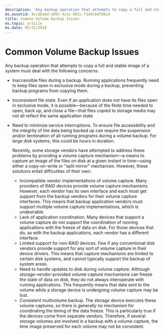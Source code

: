 ```yaml
---
description: 'Any backup operation that attempts to copy a full and stable image of a system must deal with the following concerns:'
ms.assetid: 8ccdba6d-1097-4c1c-982c-f3d9cbdf06cd
title: Common Volume Backup Issues
ms.topic: article
ms.date: 05/31/2018
---
```


# Common Volume Backup Issues

Any backup operation that attempts to copy a full and stable image of a system must deal with the following concerns:

-   Inaccessible files during a backup. Running applications frequently need to keep files open in exclusive mode during a backup, preventing backup programs from copying them.
-   Inconsistent file state. Even if an application does not have its files open in exclusive mode, it is possible—because of the finite time needed to open, back up, and close a file—that files copied to storage media may not all reflect the same application state.
-   Need to minimize service interruptions. To ensure file accessibility and the integrity of the data being backed up can require the suspension and/or termination of all running programs during a volume backup. For large disk systems, this could be hours in duration.

    Recently, some storage vendors have attempted to address these problems by providing a volume capture mechanism—a means to capture an image of the files on disk at a given instant in time—using either a copy-on-write or "split mirror" mechanism. However, these solutions entail difficulties of their own:

    -   Incompatible vendor implementations of volume capture. Many providers of RAID devices provide volume capture mechanisms. However, each vendor has its own interface and each must get support from the backup vendors for their volume capture interfaces. This means that backup application vendors must support multiple volume capture implementations, which is undesirable.
    -   Lack of application coordination. Many devices that support a volume capture do not support the coordination of running applications with the freeze of data on disk. For those devices that do, as with the backup applications, each vendor has a different interface.
    -   Limited support for non-RAID devices. Few if any conventional disk vendors provide support for any sort of volume capture in their device drivers. This means that capture mechanisms are limited to certain disk systems, and cannot typically support the backup of system areas.
    -   Need to handle updates to disk during volume capture. Although storage-vendor-provided volume capture mechanisms can freeze the state of data on disk, they do not always interoperate with running applications. This frequently means that data sent to the volume while a storage device is undergoing volume capture may be lost.
    -   Consistent multivolume backup. The storage device executes these volume captures, so there is generally no mechanism for coordinating the timing of the data freeze. This is particularly true if the devices come from separate vendors. Therefore, if several storage volumes are involved in a backup with a volume capture, the time image preserved for each volume may not be consistent.

 

 



